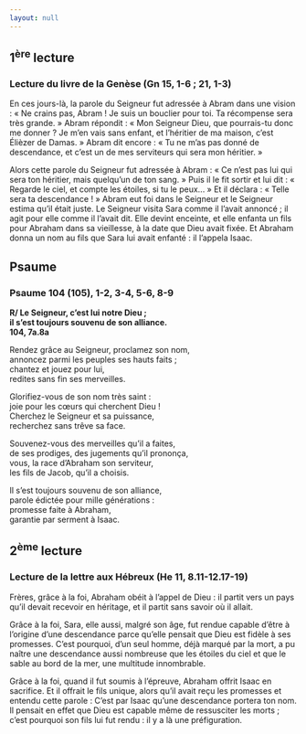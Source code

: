 ```yaml
---
layout: null
---
```

## 1<sup>ère</sup> lecture

### Lecture du livre de la Genèse (Gn 15, 1-6 ; 21, 1-3)

En ces jours-là, la parole du Seigneur fut adressée à Abram dans une vision : « Ne crains pas, Abram ! Je suis un bouclier pour toi. Ta récompense sera très grande. » Abram répondit : « Mon Seigneur Dieu, que pourrais-tu donc me donner ? Je m’en vais sans enfant, et l’héritier de ma maison, c’est Élièzer de Damas. » Abram dit encore : « Tu ne m’as pas donné de descendance, et c’est un de mes serviteurs qui sera mon héritier. »

Alors cette parole du Seigneur fut adressée à Abram : « Ce n’est pas lui qui sera ton héritier, mais quelqu’un de ton sang. » Puis il le fit sortir et lui dit : « Regarde le ciel, et compte les étoiles, si tu le peux... » Et il déclara : « Telle sera ta descendance ! » Abram eut foi dans le Seigneur et le Seigneur estima qu’il était juste. Le Seigneur visita Sara comme il l’avait annoncé ; il agit pour elle comme il l’avait dit. Elle devint enceinte, et elle enfanta un fils pour Abraham dans sa vieillesse, à la date que Dieu avait fixée. Et Abraham donna un nom au fils que Sara lui avait enfanté : il l’appela Isaac.

## Psaume

### Psaume 104 (105), 1-2, 3-4, 5-6, 8-9

**R/ Le Seigneur, c’est lui notre Dieu ;  
il s’est toujours souvenu de son alliance.  
104, 7a.8a**

Rendez grâce au Seigneur, proclamez son nom,  
annoncez parmi les peuples ses hauts faits ;  
chantez et jouez pour lui,  
redites sans fin ses merveilles.

Glorifiez-vous de son nom très saint :  
joie pour les cœurs qui cherchent Dieu !  
Cherchez le Seigneur et sa puissance,  
recherchez sans trêve sa face.

Souvenez-vous des merveilles qu’il a faites,  
de ses prodiges, des jugements qu’il prononça,  
vous, la race d’Abraham son serviteur,  
les fils de Jacob, qu’il a choisis.

Il s’est toujours souvenu de son alliance,  
parole édictée pour mille générations :  
promesse faite à Abraham,  
garantie par serment à Isaac.

## 2<sup>ème</sup> lecture

### Lecture de la lettre aux Hébreux (He 11, 8.11-12.17-19)

Frères, grâce à la foi, Abraham obéit à l’appel de Dieu : il partit vers un pays qu’il devait recevoir en héritage, et il partit sans savoir où il allait.

Grâce à la foi, Sara, elle aussi, malgré son âge, fut rendue capable d’être à l’origine d’une descendance parce qu’elle pensait que Dieu est fidèle à ses promesses. C’est pourquoi, d’un seul homme, déjà marqué par la mort, a pu naître une descendance aussi nombreuse que les étoiles du ciel et que le sable au bord de la mer, une multitude innombrable.

Grâce à la foi, quand il fut soumis à l’épreuve, Abraham offrit Isaac en sacrifice. Et il offrait le fils unique, alors qu’il avait reçu les promesses et entendu cette parole : C’est par Isaac qu’une descendance portera ton nom. Il pensait en effet que Dieu est capable même de ressusciter les morts ; c’est pourquoi son fils lui fut rendu : il y a là une préfiguration.
